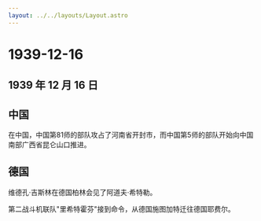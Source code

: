 ```yaml
---
layout: ../../layouts/Layout.astro
---
```


# 1939-12-16

## 1939 年 12 月 16 日

## 中国

在中国，中国第81师的部队攻占了河南省开封市，而中国第5师的部队开始向中国南部广西省昆仑山口推进。

## 德国

维德孔·吉斯林在德国柏林会见了阿道夫·希特勒。

第二战斗机联队"里希特霍芬"接到命令，从德国施图加特迁往德国耶费尔。